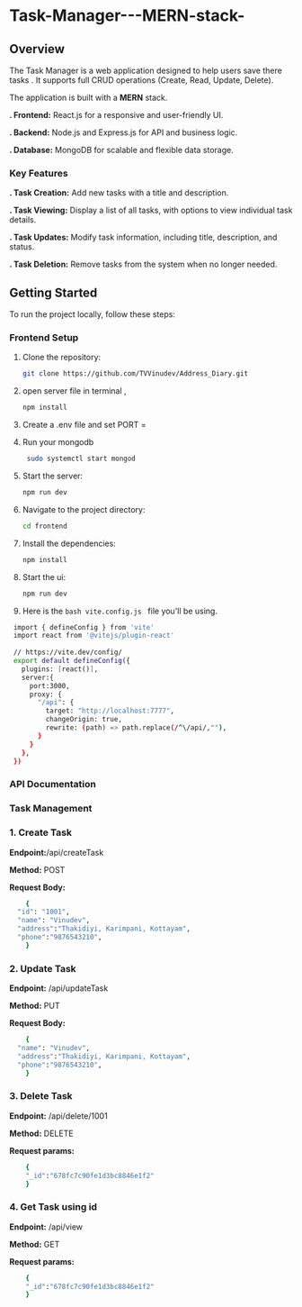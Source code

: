 # Task-Manager---MERN-stack-

## Overview
The Task Manager is a web application designed to help users save there tasks . It supports full CRUD operations (Create, Read, Update, Delete).


The application is built with a **MERN** stack.

**. Frontend:** React.js for a responsive and user-friendly UI.


**. Backend:** Node.js and Express.js for API and business logic.

**. Database:** MongoDB for scalable and flexible data storage.

### Key Features

**. Task Creation:** Add new tasks with a title and description.


**. Task Viewing:** Display a list of all tasks, with options to view individual task details.

**. Task Updates:** Modify task information, including title, description, and status.

**. Task Deletion:** Remove tasks from the system when no longer needed.


## Getting Started

To run the project locally, follow these steps:

### Frontend Setup

1. Clone the repository:
    ```bash
    git clone https://github.com/TVVinudev/Address_Diary.git
    ```
2. open server file in terminal ,
   ```bash
   npm install
   ```
3. Create a .env file and set
    PORT = <your port number>

4. Run your mongodb
   ```bash
    sudo systemctl start mongod
   ```

6. Start the server:
    ```bash
    npm run dev
    ```
7. Navigate to the project directory:
    ```bash
    cd frontend
    ```
8. Install the dependencies:
    ```bash
    npm install
    ```
    
10. Start the ui:
    ```bash
    npm run dev
    ```
    
11. Here is the ```bash vite.config.js ``` file you'll be using.
   
   ```bash
    import { defineConfig } from 'vite'
    import react from '@vitejs/plugin-react'
    
    // https://vite.dev/config/
    export default defineConfig({
      plugins: [react()],
      server:{
        port:3000, 
        proxy: {
          "/api": {
            target: "http://localhost:7777",
            changeOrigin: true,
            rewrite: (path) => path.replace(/^\/api/,""),
          }
        }
      },
    })
   ```

### API Documentation
### Task Management
### 1. Create Task


**Endpoint:**/api/createTask

**Method:** POST


**Request Body:**
```bash
    {
  "id": "1001",
  "name": "Vinudev",
  "address":"Thakidiyi, Karimpani, Kottayam",
  "phone":"9876543210",
    }
```
### 2. Update Task

**Endpoint:** /api/updateTask

**Method:** PUT

**Request Body:**
```bash
    {
  "name": "Vinudev",
  "address":"Thakidiyi, Karimpani, Kottayam",
  "phone":"9876543210",
    }
```
### 3. Delete Task

**Endpoint:** /api/delete/1001


**Method:** DELETE

**Request params:**
```bash
    {
    "_id":"678fc7c90fe1d3bc8846e1f2"
    }
```
### 4. Get Task using id

**Endpoint:** /api/view

**Method:** GET

**Request params:**
```bash
    {
    "_id":"678fc7c90fe1d3bc8846e1f2"
    }
```
